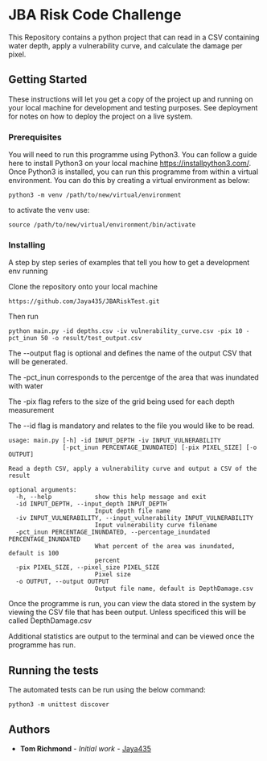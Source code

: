 # JBA Risk Code Challenge

This Repository contains a python project that can read in a CSV containing water depth, apply a vulnerability curve, and calculate the damage per pixel.

## Getting Started

These instructions will let you get a copy of the project up and running on your local machine for development and testing purposes. See deployment for notes on how to deploy the project on a live system.

### Prerequisites

You will need to run this programme using Python3. You can follow a guide here to install Python3 on your local machine https://installpython3.com/. Once Python3 is installed, you can run this programme from within a virtual environment. You can do this by creating a virtual environment as below:

```
python3 -m venv /path/to/new/virtual/environment
```
to activate the venv use:
```
source /path/to/new/virtual/environment/bin/activate
```

### Installing

A step by step series of examples that tell you how to get a development env running

Clone the repository onto your local machine
```
https://github.com/Jaya435/JBARiskTest.git
```
Then run
```
python main.py -id depths.csv -iv vulnerability_curve.csv -pix 10 -pct_inun 50 -o result/test_output.csv
```
The --output flag is optional and defines the name of the output CSV that will be generated.

The -pct_inun corresponds to the percentge of the area that was inundated with water

The -pix flag refers to the size of the grid being used for each depth measurement

The --id flag is mandatory and relates to the file you would like to be read.

```
usage: main.py [-h] -id INPUT_DEPTH -iv INPUT_VULNERABILITY
               [-pct_inun PERCENTAGE_INUNDATED] [-pix PIXEL_SIZE] [-o OUTPUT]

Read a depth CSV, apply a vulnerability curve and output a CSV of the result

optional arguments:
  -h, --help            show this help message and exit
  -id INPUT_DEPTH, --input_depth INPUT_DEPTH
                        Input depth file name
  -iv INPUT_VULNERABILITY, --input_vulnerability INPUT_VULNERABILITY
                        Input vulnerability curve filename
  -pct_inun PERCENTAGE_INUNDATED, --percentage_inundated PERCENTAGE_INUNDATED
                        What percent of the area was inundated, default is 100
                        percent
  -pix PIXEL_SIZE, --pixel_size PIXEL_SIZE
                        Pixel size
  -o OUTPUT, --output OUTPUT
                        Output file name, default is DepthDamage.csv
```

Once the programme is run, you can view the data stored in the system by viewing the CSV file that has been output. Unless specificed this will be called DepthDamage.csv

Additional statistics are output to the terminal and can be viewed once the programme has run.

## Running the tests

The automated tests can be run using the below command:
```
python3 -m unittest discover
```

## Authors

* **Tom Richmond** - *Initial work* - [Jaya435](https://github.com/Jaya435/)
